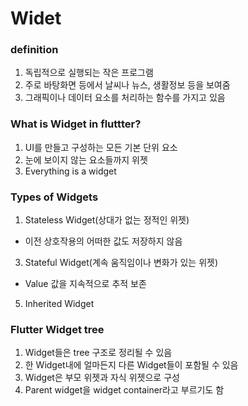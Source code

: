 # Widet

### definition

1. 독립적으로 실행되는 작은 프로그램
2. 주로 바탕화면 등에서 날씨나 뉴스, 생활정보 등을 보여줌
3. 그래픽이나 데이터 요소를 처리하는 함수를 가지고 있음

### What is Widget in fluttter?

1. UI를 만들고 구성하는 모든 기본 단위 요소
2. 눈에 보이지 않는 요소들까지 위젯
3. Everything is a widget

### Types of Widgets

1. Stateless Widget(상대가 없는 정적인 위젯)
  - 이전 상호작용의 어떠한 값도 저장하지 않음
3. Stateful Widget(계속 움직임이나 변화가 있는 위젯)
  - Value 값을 지속적으로 추적 보존
5. Inherited Widget

### Flutter Widget tree

1. Widget들은 tree 구조로 정리될 수 있음
2. 한 Widget내에 얼마든지 다른 Widget들이 포함될 수 있음
3. Widget은 부모 위젯과 자식 위젯으로 구성
4. Parent widget을 widget container라고 부르기도 함
